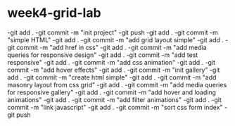 # week4-grid-lab
-git add .
-git commit -m "init project"
-git push
-git add .
-git commit -m "simple HTML"
-git add .
-git commit -m "add grid layout simple"
-git add .
-git commit -m "add href in css"
-git add .
-git commit -m "add media queries for responsive design"
-git add .
-git commit -m "add test responsive"
-git add .
-git commit -m "add css animation"
-git add .
-git commit -m "add hover effects"
-git add .
-git commit -m "init gallery"
-git add .
-git commit -m "create html simple"
-git add .
-git commit -m "add masonry layout from css grid"
-git add .
-git commit -m "add media queries for responsive gallery"
-git add .
-git commit -m "add hover and loading animations"
-git add .
-git commit -m "add filter animations"
-git add .
-git commit -m "link javascript"
-git add .
-git commit -m "sort css form index"
-git push
